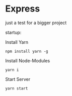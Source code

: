 # Express

just a test for a bigger project

startup:

Install Yarn

    npm install yarn -g

Install Node-Modules

    yarn i

Start Server

    yarn start
